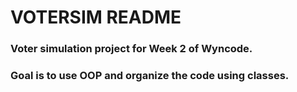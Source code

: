 # VOTERSIM README
### Voter simulation project for Week 2 of Wyncode. 
### Goal is to use OOP and organize the code using classes. 
